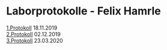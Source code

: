# Laborprotokolle - Felix Hamrle

[1.Protokoll](https://github.com/HTLMechatronics/m17-3ahme-la1-sx/blob/hamfem17/protokolle/protokol-1_hamfem17_2019-11-18.md) 18.11.2019   
[2.Protokoll](https://github.com/HTLMechatronics/m17-3ahme-la1-sx/blob/hamfem17/protokolle/protokol-2_hamfem17_2019-12-02.md) 02.12.2019   
[3.Protokoll](https://github.com/HTLMechatronics/m17-3ahme-la1-sx/blob/hamfem17/protokolle/protokol-3_hamfem17_2020-03-23.md) 23.03.2020
